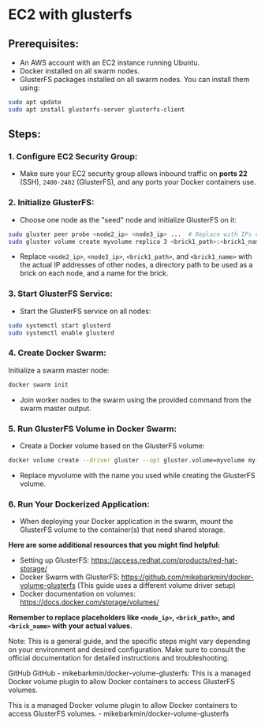 # EC2 with glusterfs

## Prerequisites:

- An AWS account with an EC2 instance running Ubuntu.
- Docker installed on all swarm nodes.
- GlusterFS packages installed on all swarm nodes. You can install them using:

```bash
sudo apt update
sudo apt install glusterfs-server glusterfs-client
```

## Steps:

### 1. Configure EC2 Security Group:

- Make sure your EC2 security group allows inbound traffic on **ports 22** (SSH), `2400-2402` (GlusterFS), and any ports your Docker containers use.

### 2. Initialize GlusterFS:

- Choose one node as the "seed" node and initialize GlusterFS on it:

```bash
sudo gluster peer probe <node2_ip> <node3_ip> ...  # Replace with IPs of other nodes
sudo gluster volume create myvolume replica 3 <brick1_path>:<brick1_name>  # Replace with actual paths and names
```

- Replace `<node2_ip>`, `<node3_ip>`, `<brick1_path>`, and `<brick1_name>` with the actual IP addresses of other nodes, a directory path to be used as a brick on each node, and a name for the brick.

### 3. Start GlusterFS Service:

- Start the GlusterFS service on all nodes:

```Bash
sudo systemctl start glusterd
sudo systemctl enable glusterd
```

### 4. Create Docker Swarm:

Initialize a swarm master node:

```Bash
docker swarm init
```

- Join worker nodes to the swarm using the provided command from the swarm master output.

### 5. Run GlusterFS Volume in Docker Swarm:

- Create a Docker volume based on the GlusterFS volume:

```Bash
docker volume create --driver gluster --opt gluster.volume=myvolume my-gluster-volume
```

- Replace myvolume with the name you used while creating the GlusterFS volume.

### 6. Run Your Dockerized Application:

- When deploying your Docker application in the swarm, mount the GlusterFS volume to the container(s) that need shared storage.

**Here are some additional resources that you might find helpful:**

- Setting up GlusterFS: https://access.redhat.com/products/red-hat-storage/
- Docker Swarm with GlusterFS: https://github.com/mikebarkmin/docker-volume-glusterfs (This guide uses a different volume driver setup)
- Docker documentation on volumes: https://docs.docker.com/storage/volumes/

**Remember to replace placeholders like `<node_ip>`, `<brick_path>`, and `<brick_name>` with your actual values.**

Note: This is a general guide, and the specific steps might vary depending on your environment and desired configuration. Make sure to consult the official documentation for detailed instructions and troubleshooting.

GitHub
GitHub - mikebarkmin/docker-volume-glusterfs: This is a managed Docker volume plugin to allow Docker containers to access GlusterFS volumes.

This is a managed Docker volume plugin to allow Docker containers to access GlusterFS volumes. - mikebarkmin/docker-volume-glusterfs
